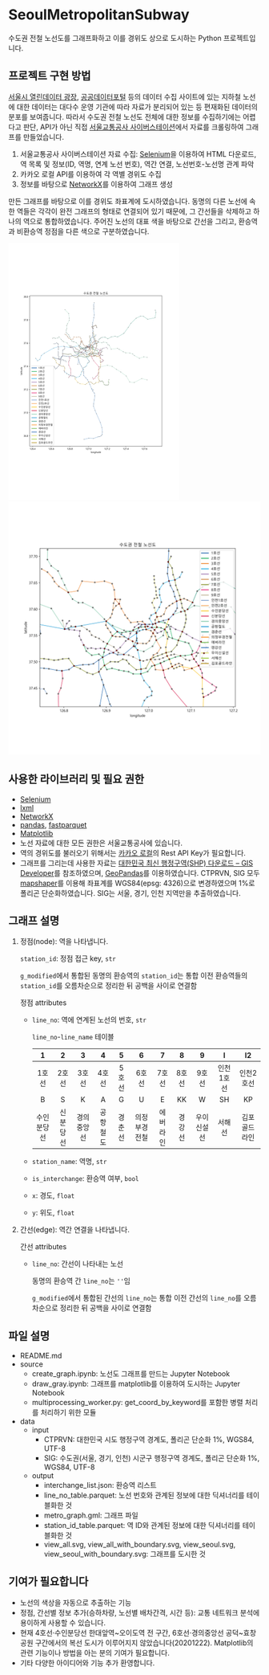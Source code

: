 # SeoulMetropolitanSubway

수도권 전철 노선도를 그래프화하고 이를 경위도 상으로 도시하는 Python 프로젝트입니다.

## 프로젝트 구현 방법

[서울시 열린데이터 광장](https://data.seoul.go.kr/), [공공데이터포털](https://www.data.go.kr/) 등의 데이터 수집 사이트에 있는 지하철 노선에 대한 데이터는 대다수 운영 기관에 따라 자료가 분리되어 있는 등 편재화된 데이터의 분포를 보여줍니다. 따라서 수도권 전철 노선도 전체에 대한 정보를 수집하기에는 어렵다고 판단, API가 아닌 직접 [서울교통공사 사이버스테이션](http://www.seoulmetro.co.kr/kr/cyberStation.do)에서 자료를 크롤링하여 그래프를 만들었습니다.

1. 서울교통공사 사이버스테이션 자료 수집: [Selenium](https://www.selenium.dev/)을 이용하여 HTML 다운로드, 역 목록 및 정보(ID, 역명, 연계 노선 번호), 역간 연결, 노선번호-노선명 관계 파악
2. 카카오 로컬 API를 이용하여 각 역별 경위도 수집
3. 정보를 바탕으로 [NetworkX](https://networkx.org/documentation/stable/tutorial.html)를 이용하여 그래프 생성

만든 그래프를 바탕으로 이를 경위도 좌표계에 도시하였습니다. 동명의 다른 노선에 속한 역들은 각각이 완전 그래프의 형태로 연결되어 있기 때문에, 그 간선들을 삭제하고 하나의 역으로 통합하였습니다. 주어진 노선의 대표 색을 바탕으로 간선을 그리고, 환승역과 비환승역 정점을 다른 색으로 구분하였습니다.

<img src="data\output\view_all.svg" alt="노선도 전체 이미지" style="zoom:50%;" /> <img src="data/output/view_seoul.svg" alt="서울 지하철 노선도 이미지" style="zoom: 67%;" />



## 사용한 라이브러리 및 필요 권한

- [Selenium](https://selenium-python.readthedocs.io/)
- [lxml](https://lxml.de/)
- [NetworkX](https://networkx.org/documentation/stable/tutorial.html)
- [pandas](https://pandas.pydata.org/), [fastparquet](https://pypi.org/project/fastparquet/)
- [Matplotlib](https://matplotlib.org/)
- 노선 자료에 대한 모든 권한은 서울교통공사에 있습니다.
- 역의 경위도를 불러오기 위해서는 [카카오 로컬](https://developers.kakao.com/docs/latest/ko/local/dev-guide)의 Rest API Key가 필요합니다.
- 그래프를 그리는데 사용한 자료는 [대한민국 최신 행정구역(SHP) 다운로드 – GIS Developer](http://www.gisdeveloper.co.kr/?p=2332)를 참조하였으며, [GeoPandas](https://geopandas.org/)를 이용하였습니다. CTPRVN, SIG 모두 [mapshaper](https://mapshaper.org/)를 이용해 좌표계를 WGS84(epsg: 4326)으로 변경하였으며 1%로 폴리곤 단순화하였습니다. SIG는 서울, 경기, 인천 지역만을 추출하였습니다.

## 그래프 설명

1. 정점(node): 역을 나타냅니다.

   `station_id`: 정점 접근 key, `str`

   `g_modified`에서 통합된 동명의 환승역의 `station_id`는 통합 이전 환승역들의 `station_id`를 오름차순으로 정리한 뒤 공백을 사이로 연결함

   정점 attributes

   - `line_no`: 역에 연계된 노선의 번호, `str`

     `line_no`-`line_name` 테이블

     |     1      |    2     |     3      |    4     |   5    |      6       |    7     |   8    |     9      |     I     |      I2      |
     | :--------: | :------: | :--------: | :------: | :----: | :----------: | :------: | :----: | :--------: | :-------: | :----------: |
     |   1호선    |  2호선   |   3호선    |  4호선   | 5호선  |    6호선     |  7호선   | 8호선  |   9호선    | 인천1호선 |  인천2호선   |
     |     B      |    S     |     K      |    A     |   G    |      U       |    E     |   KK   |     W      |    SH     |      KP      |
     | 수인분당선 | 신분당선 | 경의중앙선 | 공항철도 | 경춘선 | 의정부경전철 | 에버라인 | 경강선 | 우이신설선 |  서해선   | 김포골드라인 |

   - `station_name`: 역명, `str`

   - `is_interchange`: 환승역 여부, `bool`

   - `x`: 경도, `float`

   - `y`: 위도, `float`

2. 간선(edge): 역간 연결을 나타냅니다.

   간선 attributes

   - `line_no`: 간선이 나타내는 노선

     동명의 환승역 간 `line_no`는 `''`임

     `g_modified`에서 통합된 간선의  `line_no`는 통합 이전 간선의 `line_no`를 오름차순으로 정리한 뒤 공백을 사이로 연결함

## 파일 설명

- README.md
- source
  - create_graph.ipynb: 노선도 그래프를 만드는 Jupyter Notebook
  - draw_gray.ipynb: 그래프를 matplotlib를 이용하여 도시하는 Jupyter Notebook
  - multiprocessing_worker.py: get_coord_by_keyword를 포함한 병렬 처리를 처리하기 위한 모듈
- data
  - input
    - CTPRVN: 대한민국 시도 행정구역 경계도, 폴리곤 단순화 1%, WGS84, UTF-8
    - SIG: 수도권(서울, 경기, 인천) 시군구 행정구역 경계도, 폴리곤 단순화 1%, WGS84, UTF-8
  - output
    - interchange_list.json: 환승역 리스트
    - line_no_table.parquet: 노선 번호와 관계된 정보에 대한 딕셔너리를 테이블화한 것
    - metro_graph.gml: 그래프 파일
    - station_id_table.parquet: 역 ID와 관계된 정보에 대한 딕셔너리를 테이블화한 것
    - view_all.svg, view_all_with_boundary.svg, view_seoul.svg, view_seoul_with_boundary.svg: 그래프를 도시한 것

## 기여가 필요합니다

- 노선의 색상을 자동으로 추출하는 기능
- 정점, 간선별 정보 추가(승하차량, 노선별 배차간격, 시간 등): 교통 네트워크 분석에 용이하게 사용할 수 있습니다.
- 현재 4호선·수인분당선 한대앞역~오이도역 전 구간, 6호선·경의중앙선 공덕~효창공원 구간에서의 복선 도시가 이루어지지 않았습니다(20201222). Matplotlib의 관련 기능이나 방법을 아는 분의 기여가 필요합니다.
- 기타 다양한 아이디어와 기능 추가 환영합니다.